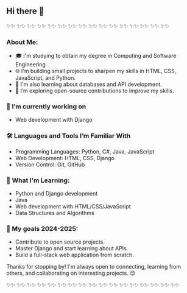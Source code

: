 ## Hi there 👋

✨✨ ✨✨ ✨✨ ✨✨ ✨✨ ✨✨ ✨✨ ✨✨ ✨✨ ✨✨ ✨✨ ✨✨ ✨✨ ✨✨ ✨✨ ✨✨ 

### About Me:
- 🎓 I'm studying to obtain my degree in Computing and Software Engineering
- 🌐 I'm building small projects to sharpen my skills in HTML, CSS, JavaScript, and Python.
- 📖 I'm also learning about databases and API development.
- 🤔 I’m exploring open-source contributions to improve my skills.
  
### 🔭 I’m currently working on 
- Web development with Django

### 🛠️ Languages and Tools I’m Familiar With
- Programming Languages: Python, C#, Java, JavaScript
- Web Development: HTML, CSS, Django
- Version Control: Git, GitHub

### 🌱 What I'm Learning:
- Python and Django development
- Java
- Web development with HTML/CSS/JavaScript
- Data Structures and Algorithms

### 🚀 My goals 2024-2025:
- Contribute to open source projects.
- Master Django and start learning about APIs.
- Build a full-stack web application from scratch.


Thanks for stopping by! I'm always open to connecting, learning from others, 
and collaborating on interesting projects. 😊

✨✨ ✨✨ ✨✨ ✨✨ ✨✨ ✨✨ ✨✨ ✨✨ ✨✨ ✨✨ ✨✨ ✨✨ ✨✨ ✨✨ ✨✨ ✨✨ ✨✨


